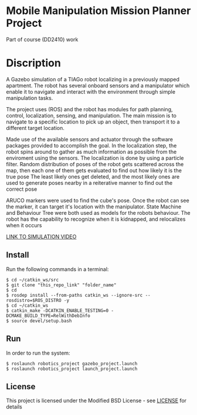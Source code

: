 # Mobile Manipulation Mission Planner Project

Part of course (DD2410) work


# Discription

A Gazebo simulation of a TIAGo robot localizing in a previously mapped apartment. The robot has several onboard sensors and a manipulator which enable it to navigate and interact with the environment through simple manipulation tasks. <br>

The project uses (ROS) and the robot has modules for path planning, control, localization, sensing, and manipulation. The main mission is to navigate to a specific location to pick up an object, then transport it to a different target location. <br>

Made use of the available sensors and actuator through the software packages provided to accomplish the goal. In the localization step, the robot spins around to gather as much information as possible from the enviroment using the sensors. The localization is done by using a particle filter. Random distribution of poses of the robot gets scattered across the map, then each one of them gets evaluated to find out how likely it is the true pose
The least likely ones get deleted, and the most likely ones are used to generate poses nearby in a reiterative manner to find out the correct pose <br>

ARUCO markers were used to find the cube's pose. Once the robot can see the marker, it can target it's location with the manipulator. State Machine and Behaviour Tree were both used as models for the robots behaviour. The robot has the capability to recognize when it is kidnapped, and relocalizes when it occurs

[LINK TO SIMULATION VIDEO](https://www.youtube.com/watch?v=K5JCUoVxqic)

## Install
Run the following commands in a terminal:
```
$ cd ~/catkin_ws/src
$ git clone "this_repo_link" "folder_name"
$ cd 
$ rosdep install --from-paths catkin_ws --ignore-src --rosdistro=$ROS_DISTRO -y
$ cd ~/catkin_ws
$ catkin_make -DCATKIN_ENABLE_TESTING=0 -DCMAKE_BUILD_TYPE=RelWithDebInfo
$ source devel/setup.bash
```
## Run
In order to run the system:
```
$ roslaunch robotics_project gazebo_project.launch
$ roslaunch robotics_project launch_project.launch
```

## License

This project is licensed under the Modified BSD License - see [LICENSE](https://opensource.org/licenses/BSD-3-Clause) for details
